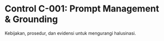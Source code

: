 # Control C-001: Prompt Management & Grounding
Kebijakan, prosedur, dan evidensi untuk mengurangi halusinasi.

